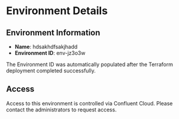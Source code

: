 # Environment Details

## Environment Information

- **Name**: hdsakhdfsakjhadd
- **Environment ID**: env-jz3o3w

The Environment ID was automatically populated after the Terraform deployment completed successfully.

## Access

Access to this environment is controlled via Confluent Cloud. Please contact the administrators to request access.
